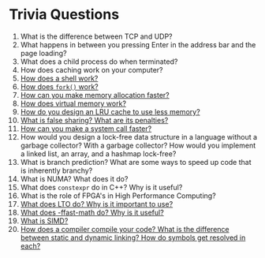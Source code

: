 # Trivia Questions

1. What is the difference between TCP and UDP?
2. What happens in between you pressing Enter in the address bar and the page loading?
3. What does a child process do when terminated?
4. How does caching work on your computer?
5. [How does a shell work?](./trivia/shell.md)
6. [How does `fork()` work?](./trivia/fork.md)
7. [How can you make memory allocation faster?](./trivia/faster-memory-allocation.md)
8. [How does virtual memory work?](./trivia/virtual-memory.md)
9. [How do you design an LRU cache to use less memory?](./trivia/lru.md)
10. [What is false sharing? What are its penalties?](./trivia/false-sharing.md)
11. [How can you make a system call faster?](./trivia/vdso.md)
12. How would you design a lock-free data structure in a language without a garbage collector? With a garbage collector? How would you implement a linked list, an array, and a hashmap lock-free?
13. What is branch prediction? What are some ways to speed up code that is inherently branchy?
14. What is NUMA? What does it do?
15. What does `constexpr` do in C++? Why is it useful?
16. What is the role of FPGA's in High Performance Computing?
17. [What does LTO do? Why is it important to use?](./trivia/lto.md)
18. [What does -ffast-math do? Why is it useful?](./trivia/ffast-math.md)
19. [What is SIMD?](./trivia/simd.md)
20. [How does a compiler compile your code? What is the difference between static and dynamic linking? How do symbols get resolved in each?](./trivia/compiling.md)
